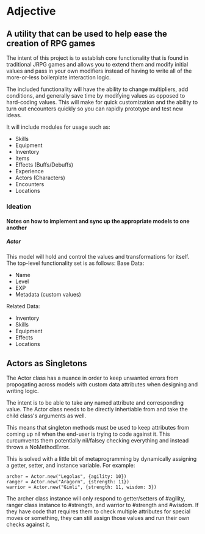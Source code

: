 # Adjective
## A utility that can be used to help ease the creation of RPG games

The intent of this project is to establish core functionality that is found in traditional JRPG games and allows you to extend them and modify initial values and pass in your own modifiers instead of having to write all of the more-or-less boilerplate interaction logic. 

The included functionality will have the ability to change multipliers, add conditions, and generally save time by modifying values as opposed to hard-coding values. This will make for quick customization and the ability to turn out encounters quickly so you can rapidly prototype and test new ideas.

It will include modules for usage such as:
 - Skills
 - Equipment
 - Inventory
 - Items
 - Effects (Buffs/Debuffs)
 - Experience
 - Actors (Characters)
 - Encounters
 - Locations
 
### Ideation
#### Notes on how to implement and sync up the appropriate models to one another

##### Actor
This model will hold and control the values and transformations for itself. The top-level functionality set is as follows:
Base Data:
   - Name
   - Level
   - EXP
   - Metadata (custom values)

Related Data:
   - Inventory
   - Skills
   - Equipment
   - Effects
   - Locations

## Actors as Singletons

The Actor class has a nuance in order to keep unwanted errors from propogating across models with custom data attributes when designing and writing logic. 

The intent is to be able to take any named attribute and corresponding value. The Actor class needs to be directly inhertiable from and take the child class's arguments as well. 

This means that singleton methods must be used to keep attributes from coming up nil when the end-user is trying to code against it. This curcumvents them potentially nil/falsey checking everything and instead throws a NoMethodError.

This is solved with a little bit of metaprogramming by dynamically assigning a getter, setter, and instance variable. For example:

``` 
archer = Actor.new("Legolas", {agility: 10}) 
ranger = Actor.new("Aragorn", {strength: 11})
warrior = Actor.new("Gimli", {strength: 11, wisdom: 3})
```

The archer class instance will only respond to getter/setters of #agility, ranger class instance to #strength, and warrior to #strength and #wisdom. If they have code that requires them to check multiple attributes for special moves or something, they can still assign those values and run their own checks against it.


